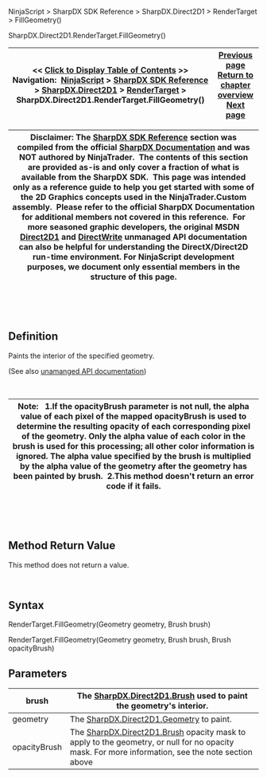 ﻿


NinjaScript \> SharpDX SDK Reference \> SharpDX.Direct2D1 \> RenderTarget \> FillGeometry()






















SharpDX.Direct2D1\.RenderTarget.FillGeometry()







| \<\< [Click to Display Table of Contents](sharpdx_direct2d1_rendertarget_fillgeometry.md) \>\> **Navigation:**     [NinjaScript](ninjascript-1.md) \> [SharpDX SDK Reference](sharpdx_sdk_reference-1.md) \> [SharpDX.Direct2D1](sharpdx_direct2d1-1.md) \> [RenderTarget](sharpdx_direct2d1_rendertarget-1.md) \> SharpDX.Direct2D1\.RenderTarget.FillGeometry() | [Previous page](sharpdx_direct2d1_rendertarget_fillellipse-1.md) [Return to chapter overview](sharpdx_direct2d1_rendertarget-1.md) [Next page](sharpdx_direct2d1_rendertarget_fillrectangle-1.md) |
| --- | --- |













| Disclaimer: The [SharpDX SDK Reference](sharpdx_sdk_reference-1.md) section was compiled from the official [SharpDX Documentation](http://sharpdx.org/) and was NOT authored by NinjaTrader.  The contents of this section are provided as\-is and only cover a fraction of what is available from the SharpDX SDK.  This page was intended only as a reference guide to help you get started with some of the 2D Graphics concepts used in the NinjaTrader.Custom assembly.  Please refer to the official SharpDX Documentation for additional members not covered in this reference.  For more seasoned graphic developers, the original MSDN [Direct2D1](https://msdn.microsoft.com/en-us/library/windows/desktop/dd370990.aspx) and [DirectWrite](https://msdn.microsoft.com/en-us/library/windows/desktop/dd368038.aspx) unmanaged API documentation can also be helpful for understanding the DirectX/Direct2D run\-time environment. For NinjaScript development purposes, we document only essential members in the structure of this page. |
| --- |



 


 


## Definition


Paints the interior of the specified geometry.


(See also [unamanged API documentation](http://msdn.microsoft.com/en-us/library/dd371933.aspx))


 




| Note:   1\.If the opacityBrush parameter is not null, the alpha value of each pixel of the mapped opacityBrush is used to determine the resulting opacity of each corresponding pixel of the geometry. Only the alpha value of each color in the brush is used for this processing; all other color information is ignored. The alpha value specified by the brush is multiplied by the alpha value of the geometry after the geometry has been painted by brush.  2\.This method doesn't return an error code if it fails. |
| --- |



 


 


## Method Return Value


This method does not return a value.


 


## Syntax


RenderTarget.FillGeometry(Geometry geometry, Brush brush)  

RenderTarget.FillGeometry(Geometry geometry, Brush brush, Brush opacityBrush)


## Parameters




| brush | The [SharpDX.Direct2D1\.Brush](sharpdx_direct2d1_brush-1.md) used to paint the geometry's interior. |
| --- | --- |
| geometry | The [SharpDX.Direct2D1\.Geometry](sharpdx_direct2d1_pathgeometry-1.md) to paint. |
| opacityBrush | The [SharpDX.Direct2D1\.Brush](sharpdx_direct2d1_brush-1.md) opacity mask to apply to the geometry, or null for no opacity mask. For more information, see the note section above |









